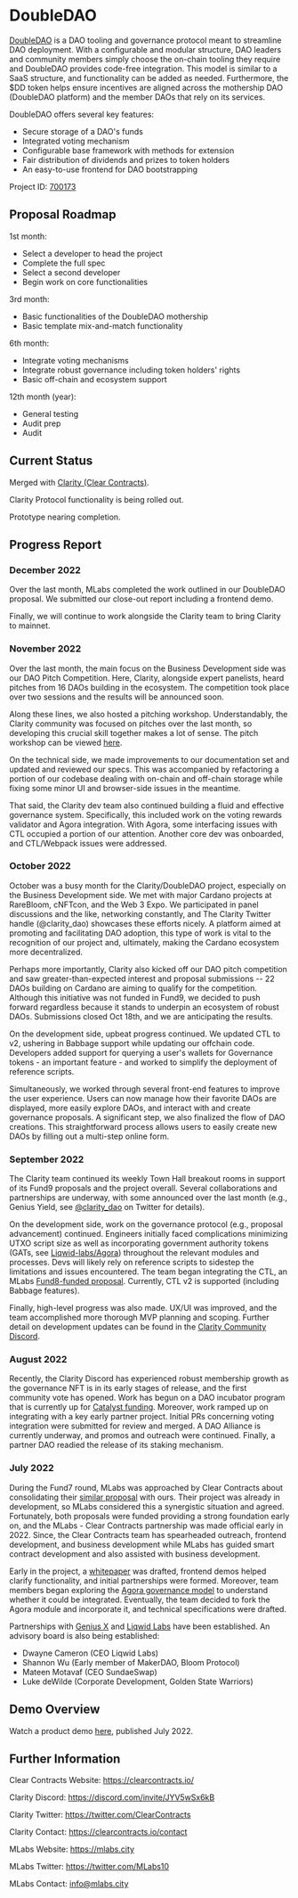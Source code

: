 # DoubleDAO

[DoubleDAO](https://cardano.ideascale.com/c/idea/384243) is a DAO tooling and governance protocol meant to streamline DAO deployment. With a configurable and modular structure, DAO leaders and community members simply choose the on-chain tooling they require and DoubleDAO provides code-free integration. This model is similar to a SaaS structure, and functionality can be added as needed. Furthermore, the $DD token helps ensure incentives are aligned across the mothership DAO (DoubleDAO platform) and the member DAOs that rely on its services.

DoubleDAO offers several key features:

- Secure storage of a DAO's funds
- Integrated voting mechanism
- Configurable base framework with methods for extension
- Fair distribution of dividends and prizes to token holders
- An easy-to-use frontend for DAO bootstrapping

Project ID: [700173](https://docs.google.com/spreadsheets/u/0/d/1bfnWFa94Y7Zj0G7dtpo9W1nAYGovJbswipxiHT4UE3g/htmlview#)


## Proposal Roadmap


1st month:
* Select a developer to head the project
* Complete the full spec
* Select a second developer
* Begin work on core functionalities

3rd month:
* Basic functionalities of the DoubleDAO mothership
* Basic template mix-and-match functionality

6th month:
* Integrate voting mechanisms
* Integrate robust governance including token holders' rights
* Basic off-chain and ecosystem support

12th month (year):
* General testing
* Audit prep
* Audit


## Current Status

Merged with [Clarity (Clear Contracts)](https://clearcontracts.io/).

Clarity Protocol functionality is being rolled out.

Prototype nearing completion.


## Progress Report

### December 2022

Over the last month, MLabs completed the work outlined in our DoubleDAO proposal. We submitted our close-out report including a frontend demo. 

Finally, we will continue to work alongside the Clarity team to bring Clarity to mainnet.

### November 2022

Over the last month, the main focus on the Business Development side was our DAO Pitch Competition. Here, Clarity, alongside expert panelists, heard pitches from 16 DAOs building in the ecosystem. The competition took place over two sessions and the results will be announced soon. 

Along these lines, we also hosted a pitching workshop. Understandably, the Clarity community was focused on pitches over the last month, so developing this crucial skill together makes a lot of sense. The pitch workshop can be viewed [here](www.youtube.com/watch?v=sZHrmJYAMyk).

On the technical side, we made improvements to our documentation set and updated and reviewed our specs. This was accompanied by refactoring a portion of our codebase dealing with on-chain and off-chain storage while fixing some minor UI and browser-side issues in the meantime.

That said, the Clarity dev team also continued building a fluid and effective governance system.  Specifically, this included work on the voting rewards validator and Agora integration. With Agora, some interfacing issues with CTL occupied a portion of our attention. Another core dev was onboarded, and CTL/Webpack issues were addressed.

### October 2022

October was a busy month for the Clarity/DoubleDAO project, especially on the Business Development side. We met with major Cardano projects at RareBloom, cNFTcon, and the Web 3 Expo. We participated in panel discussions and the like, networking constantly, and The Clarity Twitter handle (@clarity_dao) showcases these efforts nicely. A platform aimed at promoting and facilitating DAO adoption, this type of work is vital to the recognition of our project and, ultimately, making the Cardano ecosystem more decentralized.

Perhaps more importantly, Clarity also kicked off our DAO pitch competition and saw greater-than-expected interest and proposal submissions -- 22 DAOs building on Cardano are aiming to qualify for the competition. Although this initiative was not funded in Fund9, we decided to push forward regardless because it stands to underpin an ecosystem of robust DAOs. Submissions closed Oct 18th, and we are anticipating the results.

On the development side, upbeat progress continued. We updated CTL to v2, ushering in Babbage support while updating our offchain code. Developers added support for querying a user's wallets for Governance tokens - an important feature - and worked to simplify the deployment of reference scripts.

Simultaneously, we worked through several front-end features to improve the user experience. Users can now manage how their favorite DAOs are displayed, more easily explore DAOs, and interact with and create governance proposals. A significant step, we also finalized the flow of DAO creations. This straightforward process allows users to easily create new DAOs by filling out a multi-step online form. 

### September 2022

The Clarity team continued its weekly Town Hall breakout rooms in support of its Fund9 proposals and the project overall. Several collaborations and partnerships are underway, with some announced over the last month (e.g., Genius Yield, see [@clarity_dao](https://twitter.com/clarity_dao) on Twitter for details).

On the development side, work on the governance protocol (e.g., proposal advancement) continued. Engineers initially faced complications minimizing UTXO script size as well as incorporating government authority tokens (GATs, see [Liqwid-labs/Agora](https://github.com/Liqwid-Labs/agora)) throughout the relevant modules and processes. Devs will likely rely on reference scripts to sidestep the limitations and issues encountered. The team began integrating the CTL, an MLabs [Fund8-funded proposal](https://bit.ly/3qO07S8). Currently, CTL v2 is supported (including Babbage features).

Finally, high-level progress was also made. UX/UI was improved, and the team accomplished more thorough MVP planning and scoping. Further detail on development updates can be found in the [Clarity Community Discord](http://bit.ly/38DT1cU).

### August 2022

Recently, the Clarity Discord has experienced robust membership growth as
the governance NFT is in its early stages of release, and the first community vote has opened.
Work has begun on a DAO incubator program that is currently up for [Catalyst
funding](https://cardano.ideascale.com/c/idea/414261). Moreover, work ramped up on
integrating with a key early partner project. Initial PRs concerning voting integration were
submitted for review and merged. A DAO Alliance is currently underway, and promos and outreach were
continued. Finally, a partner DAO readied the release of its staking mechanism.

### July 2022

During the Fund7 round, MLabs was approached by Clear Contracts about
consolidating their [similar proposal](https://cardano.ideascale.com/c/idea/382311) with ours.
Their project was already in development, so MLabs considered this a synergistic situation and
agreed. Fortunately, both proposals were funded providing a strong foundation early on, and the 
MLabs - Clear Contracts partnership was made official early in 2022. Since, the Clear Contracts 
team has spearheaded outreach, frontend development, and business development while MLabs has 
guided smart contract development and also assisted with business development. 

Early in the project, a [whitepaper](https://docsend.com/view/897694qig7qux37e) was drafted, frontend demos helped
clarify functionality, and initial partnerships were formed. Moreover, team members began
exploring the [Agora governance model](https://github.com/Liqwid-Labs/agora) to understand
whether it could be integrated. Eventually, the team decided to fork the Agora
module and incorporate it, and technical specifications were drafted.

Partnerships with [Genius X](https://www.genius-x.co/) and [Liqwid Labs](https://www.liqwid.finance/) have been established.
An advisory board is also being established:
* Dwayne Cameron (CEO Liqwid Labs)
* Shannon Wu (Early member of MakerDAO, Bloom Protocol)
* Mateen Motavaf (CEO SundaeSwap)
* Luke deWilde (Corporate Development, Golden State Warriors) 


## Demo Overview

Watch a product demo [here](https://www.loom.com/share/26cfdc4aa89d4611950e086a0ab0b800), published July 2022.


## Further Information

Clear Contracts Website: https://clearcontracts.io/

Clarity Discord: https://discord.com/invite/JYV5wSx6kB

Clarity Twitter: https://twitter.com/ClearContracts

Clarity Contact: https://clearcontracts.io/contact

MLabs Website: https://mlabs.city

MLabs Twitter: https://twitter.com/MLabs10

MLabs Contact: info@mlabs.city
